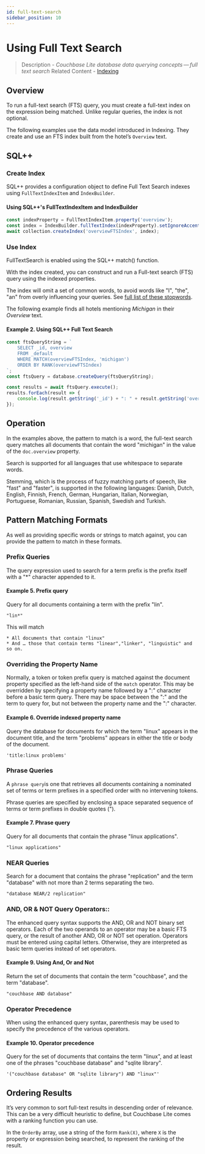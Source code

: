 ```yaml
---
id: full-text-search
sidebar_position: 10 
---
```


# Using Full Text Search 

> Description - _Couchbase Lite database data querying concepts — full text search_
> Related Content - [Indexing](indexes.md)

## Overview

To run a full-text search (FTS) query, you must create a full-text index on the expression being matched. Unlike regular queries, the index is not optional.

The following examples use the data model introduced in Indexing. They create and use an FTS index built from the hotel’s `Overview` text.

## SQL++

### Create Index

SQL++ provides a configuration object to define Full Text Search indexes using `FullTextIndexItem` and `IndexBuilder`.

#### Using SQL++'s FullTextIndexItem and IndexBuilder

```typescript
const indexProperty = FullTextIndexItem.property('overview');
const index = IndexBuilder.fullTextIndex(indexProperty).setIgnoreAccents(false);
await collection.createIndex('overviewFTSIndex', index);
```

### Use Index

FullTextSearch is enabled using the SQL++ match() function.

With the index created, you can construct and run a Full-text search (FTS) query using the indexed properties.

The index will omit a set of common words, to avoid words like "I", "the", "an" from overly influencing your queries. See [full list of these stopwords](https://github.com/couchbasedeps/sqlite3-unicodesn/blob/HEAD/stopwords_en.h).

The following example finds all hotels mentioning *Michigan* in their *Overview* text.

#### Example 2. Using SQL++ Full Text Search

```typescript
const ftsQueryString = `
    SELECT _id, overview 
    FROM _default 
    WHERE MATCH(overviewFTSIndex, 'michigan') 
    ORDER BY RANK(overviewFTSIndex)
`;
const ftsQuery = database.createQuery(ftsQueryString);

const results = await ftsQuery.execute();
results.forEach(result => {
    console.log(result.getString('_id') + ": " + result.getString('overview'));
});
```

## Operation

In the examples above, the pattern to match is a word, the full-text search query matches all documents that contain the word "michigan" in the value of the `doc.overview` property.

Search is supported for all languages that use whitespace to separate words.

Stemming, which is the process of fuzzy matching parts of speech, like "fast" and "faster", is supported in the following languages: Danish, Dutch, English, Finnish, French, German, Hungarian, Italian, Norwegian, Portuguese, Romanian, Russian, Spanish, Swedish and Turkish.

## Pattern Matching Formats

As well as providing specific words or strings to match against, you can provide the pattern to match in these formats.

### Prefix Queries

The query expression used to search for a term prefix is the prefix itself with a "*" character appended to it.

#### Example 5. Prefix query

Query for all documents containing a term with the prefix "lin".

```
"lin*"
```

This will match

    * All documents that contain "linux"
    * And …​ those that contain terms "linear","linker", "linguistic" and so on.

### Overriding the Property Name

Normally, a token or token prefix query is matched against the document property specified as the left-hand side of the `match` operator. This may be overridden by specifying a property name followed by a ":" character before a basic term query. There may be space between the ":" and the term to query for, but not between the property name and the ":" character.

#### Example 6. Override indexed property name

Query the database for documents for which the term "linux" appears in the document title, and the term "problems" appears in either the title or body of the document.

```
'title:linux problems'
```

### Phrase Queries

A `phrase query`is one that retrieves all documents containing a nominated set of terms or term prefixes in a specified order with no intervening tokens.

Phrase queries are specified by enclosing a space separated sequence of terms or term prefixes in double quotes (").

#### Example 7. Phrase query

Query for all documents that contain the phrase "linux applications".

```
"linux applications"
```

### NEAR Queries

Search for a document that contains the phrase "replication" and the term "database" with not more than 2 terms separating the two.

```
"database NEAR/2 replication"
```

### AND, OR & NOT Query Operators::

The enhanced query syntax supports the AND, OR and NOT binary set operators. Each of the two operands to an operator may be a basic FTS query, or the result of another AND, OR or NOT set operation. Operators must be entered using capital letters. Otherwise, they are interpreted as basic term queries instead of set operators.

#### Example 9. Using And, Or and Not

Return the set of documents that contain the term "couchbase", and the term "database".

```
"couchbase AND database"
```

### Operator Precedence

When using the enhanced query syntax, parenthesis may be used to specify the precedence of the various operators.

#### Example 10. Operator precedence

Query for the set of documents that contains the term "linux", and at least one of the phrases "couchbase database" and "sqlite library".

```
'("couchbase database" OR "sqlite library") AND "linux"'
```

## Ordering Results

It’s very common to sort full-text results in descending order of relevance. This can be a very difficult heuristic to define, but Couchbase Lite comes with a ranking function you can use.

In the `OrderBy` array, use a string of the form `Rank(X)`, where `X` is the property or expression being searched, to represent the ranking of the result.












